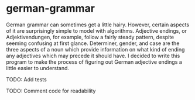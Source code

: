 # german-grammar

German grammar can sometimes get a little hairy. However, certain aspects of it are surprisingly
simple to model with algorithms. Adjective endings, or Adjektivendungen, for example, follow a 
fairly steady pattern, despite seeming confusing at first glance. Determiner, gender, and case
are the three aspects of a noun which provide information on what kind of ending any adjectives
which may precede it should have. I decided to write this program to make the process of figuring
out German adjective endings a little easier to understand.

TODO: Add tests

TODO: Comment code for readability
